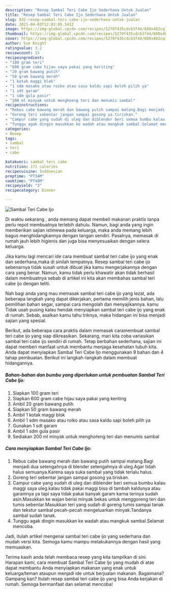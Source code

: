 ```yaml
---
description: "Resep Sambal Teri Cabe Ijo Sederhana Untuk Jualan"
title: "Resep Sambal Teri Cabe Ijo Sederhana Untuk Jualan"
slug: 932-resep-sambal-teri-cabe-ijo-sederhana-untuk-jualan
date: 2021-04-03T12:03:05.541Z
image: https://img-global.cpcdn.com/recipes/5270f435cdc63f44/680x482cq70/sambal-teri-cabe-ijo-foto-resep-utama.jpg
thumbnail: https://img-global.cpcdn.com/recipes/5270f435cdc63f44/680x482cq70/sambal-teri-cabe-ijo-foto-resep-utama.jpg
cover: https://img-global.cpcdn.com/recipes/5270f435cdc63f44/680x482cq70/sambal-teri-cabe-ijo-foto-resep-utama.jpg
author: Sue Knight
ratingvalue: 3.2
reviewcount: 15
recipeingredient:
- "100 gram teri"
- "600 gram cabe hijau saya pakai yang keriting"
- "20 gram bawang putih"
- "50 gram bawang merah"
- "1 kotak maggi blok"
- "1 sdm masako atau roiko atau sasa kaldu sapi boleh pilih ya"
- "1 sdt garam"
- "1 sdm gula pasir"
- "200 ml minyak untuk menghoeng teri dan menumis sambal"
recipeinstructions:
- "Rebus cabe bawang merah dan bawang putih sampai matang.Bagi menjadi dua setengahnya di blender setengahnya di uleg.Agar tidah halus semuanya.Karena saya suka sambal yang tidak terlalu halus."
- "Goreng teri sebentar jangan sampai gosong ya.tiriskan."
- "Campur cabe yang sudah di uleg dan diblender beri semua bumbu kalau maggi saya uleg.kalau tidak pakai maggi bisa di tambah kaldunya atau garamnya ya tapi saya tidak pakai banyak garam karna terinya sudah asin.Masukkan ke wajan berisi minyak bekas untuk menggoreng teri dan tumis sebentar.Masukkan teri yang sudah di goreng tumis sampai tanak dan tekstur sambal pecah-pecah mengeluarkan minyak.Tandanya sambal sudah tanak."
- "Tunggu agak dingin masukkan ke wadah atau mangkuk sambal.Selamat mencoba."
categories:
- Resep
tags:
- sambal
- teri
- cabe

katakunci: sambal teri cabe 
nutrition: 171 calories
recipecuisine: Indonesian
preptime: "PT34M"
cooktime: "PT48M"
recipeyield: "3"
recipecategory: Dinner

---
```



![Sambal Teri Cabe Ijo](https://img-global.cpcdn.com/recipes/5270f435cdc63f44/680x482cq70/sambal-teri-cabe-ijo-foto-resep-utama.jpg)

Di waktu  sekarang , anda memang dapat membeli makanan praktis tanpa perlu repot membuatnya terlebih dahulu. Namun, bagi anda yang ingin memberikan sajian istimewa pada keluarga, maka anda memang lebih bagus menghidangkannya dengan tangan sendiri. Pasalnya, memasak di rumah jauh lebih higienis dan juga bisa menyesuaikan dengan selera keluarga.

Jika kamu lagi mencari ide cara membuat sambal teri cabe ijo yang enak dan sederhana,maka di sinilah tempatnya. Resep sambal teri cabe ijo  sebenarnya tidak susah untuk dibuat jika kamu mengerjakannya dengan cara yang benar. Namun, kamu tidak perlu khawatir akan tidak berhasil dalam membuatnya 
sebab di artikel ini kita akan membahas sambal teri cabe ijo dengan teliti.  



Nah bagi anda yang mau memasak sambal teri cabe ijo yang lezat, ada beberapa langkah yang dapat dikerjakan, pertama memilih jenis bahan, lalu pemilihan bahan segar, sampai cara mengolah dan menyajikannya. kamu Tidak usah pusing kalau hendak menyiapkan sambal teri cabe ijo yang enak di rumah. Sebab, asalkan kamu  tahu triknya, maka hidangan ini bisa menjadi sajian yang spesial.

Berikut, ada beberapa cara praktis  dalam memasak caramembuat sambal teri cabe ijo yang siap dikreasikan. Sekarang, mari kita coba variasikan sambal teri cabe ijo sendiri di rumah. Tetap berbahan sederhana, sajian ini dapat memberi manfaat untuk membantu menjaga kesehatan tubuh kita. Anda dapat menyiapkan Sambal Teri Cabe Ijo menggunakan 9 bahan dan 4 tahap pembuatan. Berikut ini langkah-langkah dalam membuat hidangannya.

<!--inarticleads1-->

##### Bahan-bahan dan bumbu yang diperlukan untuk pembuatan Sambal Teri Cabe Ijo:

1. Siapkan 100 gram teri
1. Siapkan 600 gram cabe hijau saya pakai yang keriting
1. Ambil 20 gram bawang putih
1. Siapkan 50 gram bawang merah
1. Ambil 1 kotak maggi blok
1. Ambil 1 sdm masako atau roiko atau sasa kaldu sapi boleh pilih ya
1. Gunakan 1 sdt garam
1. Ambil 1 sdm gula pasir
1. Sediakan 200 ml minyak untuk menghoŕeng teri dan menumis sambal




<!--inarticleads2-->

##### Cara menyiapkan Sambal Teri Cabe Ijo:

1. Rebus cabe bawang merah dan bawang putih sampai matang.Bagi menjadi dua setengahnya di blender setengahnya di uleg.Agar tidah halus semuanya.Karena saya suka sambal yang tidak terlalu halus.
1. Goreng teri sebentar jangan sampai gosong ya.tiriskan.
1. Campur cabe yang sudah di uleg dan diblender beri semua bumbu kalau maggi saya uleg.kalau tidak pakai maggi bisa di tambah kaldunya atau garamnya ya tapi saya tidak pakai banyak garam karna terinya sudah asin.Masukkan ke wajan berisi minyak bekas untuk menggoreng teri dan tumis sebentar.Masukkan teri yang sudah di goreng tumis sampai tanak dan tekstur sambal pecah-pecah mengeluarkan minyak.Tandanya sambal sudah tanak.
1. Tunggu agak dingin masukkan ke wadah atau mangkuk sambal.Selamat mencoba.




Jadi, itulah artikel mengenai  sambal teri cabe ijo  yang sederhana dan mudah versi kita. Semoga kamu mampu melakukannya dengan hasil yang memuaskan. 

Terima kasih anda telah membaca resep yang kita tampilkan di sini. Harapan kami, cara membuat  Sambal Teri Cabe Ijo yang mudah di atas dapat membantu Anda menyiapkan makanan yang enak untuk keluarga/teman ataupun menjadi ide untuk berjualan makanan. Bagaimana? Gampang kan? Itulah resep sambal teri cabe ijo yang bisa Anda kerjakan di rumah. Semoga bermanfaat dan selamat mencoba!

